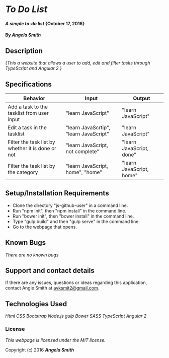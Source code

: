# _To Do List_

#### _A simple to-do list_ {October 17, 2016}

#### By _**Angela Smith**_

## Description

_{This a website that allows a user to add, edit and filter tasks through TypeScript and Angular 2.}_

## Specifications

| Behavior      | Input       |Output|
| ------------- |-------------| -----|
| Add a task to the tasklist from user input | "learn JavaScript" | "learn JavaScript" |
| Edit a task in the tasklist | "learn JavaScrtip", "learn JavaScript" | "learn JavaScript" |
| Filter the task list by whether it is done or not | "learn JavaScript, not complete" | "learn JavaScript, done" |
| Filter the task list by the category | "learn JavaScript, home", "home" | "learn JavaScript, home" |

## Setup/Installation Requirements

* Clone the directory "js-github-user" in a command line.
* Run "npm init", then "npm install" in the command line.
* Run "bower init", then "bower install" in the command line.
* Type "gulp build" and then "gulp serve" in the command line.
* Go to the webpage that opens.

## Known Bugs

_There are no known bugs_

## Support and contact details

If there are any issues, questions or ideas regarding this application, contact Angie Smith at avksmit2@gmail.com.

## Technologies Used

_Html
CSS
Bootstrap
Node.js
gulp
Bower
SASS
TypeScript
Angular 2_

### License

*This webpage is licensed under the MIT license.*

Copyright (c) 2016 _**Angela Smith**_
